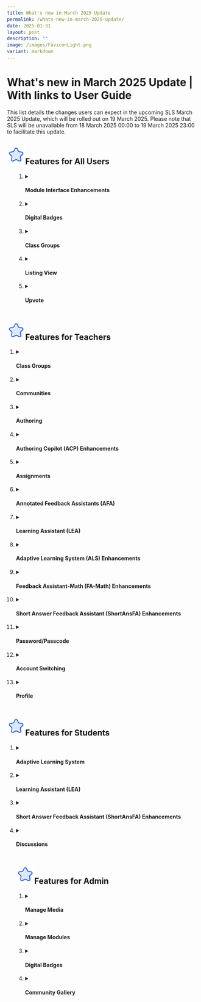 ```yaml
---
title: What's new in March 2025 Update
permalink: /whats-new-in-march-2025-update/
date: 2025-01-31
layout: post
description: ""
image: /images/FaviconLight.png
variant: markdown
---
```

<h1>What's new in March 2025 Update | With links to User Guide</h1>
<p>This list details the changes users can expect in the upcoming SLS March 2025 Update, which will be rolled out on 19 March 2025. Please note that SLS will be unavailable from 18 March 2025 00:00 to 19 March 2025 23:00 to facilitate this update.</p>
<h2><img src="/images/Icons/Star.svg" style="width:3rem; display: inline;">Features for All Users</h2>
<ul>
<ol>
<li><details><summary><h4>Module Interface Enhancements</h4></summary>
<ol>
<li>Teachers and students can choose between "Standard” and “Wide” modes for modules under “Appearance Settings”. </li>
<li>The left menu can be pinned for easy reference to the module plan.</li>
<li>The navigation bar at the bottom of the module is enhanced for easier navigation across pages, activities and sections.</li>
<li> A “Top” button is also added for quick navigation to the top of each page.</li>
</ol></details></li>

<li><details><summary><h4>Digital Badges</h4></summary>
<ol>
<li>Digital badges can be earned by students and teachers (as students) upon meeting set conditions when attempting MOE Library modules.</li>
<li>These digital badges will be displayed on their Profile subpages, which can be viewed by clicking on their avatars.</li>
</ol>
</details></li>
<li><details><summary><h4>Class Groups</h4></summary>
<ol>
<li>Teachers and students can click on the class group icon in the top left corner of their assignment to navigate back to their class group.</li>
<li>Teachers and students can view each class group forum topic and poll as a unique page with a unique URL.</li>
<li>Teachers and students can search for their class groups in the Class Groups listing page using the search bar.</li>
<li>The user interface for class groups has been enhanced. When viewing members in class groups, teachers and students can see the listing of all members, including their avatars.</li>
</ol>
</details></li>
	<li><details><summary><h4>Listing View</h4></summary><ol><li> Resource and assignment listings will default to the list view. The system will retain teachers' and students' preferred view based on their last access on the same device.</li>
</ol></details></li>
<li><details><summary><h4>Upvote</h4></summary>
<ol>
<li><a target="_blank" href="/teacher-user-guide/collaborate/post-and-comment-in-the-forum/">Teachers</a> and <a target="_blank" href="/student-user-guide/collaborate/view-and-respond-in-the-forum/">students</a> can vote for posts in discussions and class group forums. This feature can be enabled or disabled by teachers.</li>
<li>Teachers and students can <a target="_blank" href="/teacher-user-guide/discover/leave-reviews/">vote</a> for modules in the MOE Library (for both teachers and students) and the Community Gallery (for teachers only). They can also <a target="_blank" href="/teacher-user-guide/discover/search-for-resources/">sort</a> their search results by “Most Voted ".</li>

</ol>
<li><details><summary><h4>Discussions and Forums</h4></summary>
<ol>
<li><a target="_blank" href="/teacher-user-guide/collaborate/post-and-comment-in-the-forum/">Teachers</a> and <a target="_blank" href="/student-user-guide/collaborate/view-and-respond-in-the-forum/">students</a> can view the latest comments for each post in discussions and class group forums without needing to open the post. They can also sort posts by “Latest” and “Most Voted”.</li>

<li>Avatars of teachers and students are&nbsp;shown next to their names in posts and comments.</li>

</ol></details></li>

<li><details><summary><h4>Google Enhancements</h4></summary>
<ol>
<li>When viewing Google documents, a tooltip has been added to indicate which Google Drive account the file is shared with.</li>
</ol>
</details></li>
	
<li><details><summary><h4>Module Credits</h4></summary>
<ol>
<li>Teachers and students can see who created the module in MOE Library (for both teachers and students) or Community Gallery (for teachers only) and to whom it is credited under the <a target="_blank" href="/teacher-user-guide/discover/view-module-details/">Module Details</a> subpage. Clicking on the names of the authors and contributors will open their Profile subpages.</li>
</ol>
</details></li>
</details></li></ol>
	</ul>

<h2><img src="/images/Icons/Star.svg" style="width:3rem; display: inline;">Features for Teachers</h2>
<ol>
<li><details><summary><h4>Class Groups</h4></summary>
<ol>
<li>Teachers can update their class group settings to enable direct join requests via <a target="_blank" href="/teacher-user-guide/organise/create-class-groups-and-communities/">a class group URL</a>. They will have the ability to review and <a target="_blank" href="/teacher-user-guide/organise/add-teachers-as-students-to-a-class-group/">approve or reject</a> these requests. Notifications will be sent to both teachers and students once a request has been approved.</li>
<li> Owners and co-teachers of class groups can <a target="_blank" href="/teacher-user-guide/organise/view-and-restore-past-class-groups/">restore past class groups</a> as active class groups.</li>
<li>Teachers can now set class group expiry year to <a target="_blank" href="/teacher-user-guide/organise/create-class-groups-and-communities/">"No Expiry”</a>.</li>
<li>Teachers will no longer be added as liaison teachers when their Teacher-as-Student accounts are added to class groups.</li>
<li><a target="_blank" href="/teacher-user-guide/organise/manage-class-group-resources/">Teachers</a> can see the name of the teacher who is editing the class group resource when they try to resume or edit the resource.</li>
</ol>
</details></li>
<li><details><summary><h4>Communities</h4></summary>
<ol>
<li>Teachers can <a target="_blank" href="/teacher-user-guide/organise/create-class-groups-and-communities/"> create communities</a> to collaborate and share resources with other teachers.</li>
<li>Teachers can <a target="_blank" href="/teacher-user-guide/organise/create-class-groups-and-communities/">search for and request to join communities</a> in “Browse Communities”.</li>
<li>Community owners can <a target="_blank" href="/teacher-user-guide/organise/create-class-groups-and-communities/">review and manage membership requests</a>, approving or rejecting them as needed. Teachers will receive notifications once their requests to join the community are approved.</li>
<li>Teachers can convert existing class groups into communities.</li>
</ol>
</details></li>
<li><details><summary><h4>Authoring</h4></summary>
<ol>
<li><strong>Prioritisation</strong>: Teachers can select topics/subtopics for ALS to prioritise in recommending to students in class groups, and alert students to these recommendations by sending notifications.</li>
<li><strong>Linked Activities</strong>: Teachers can <a target="_blank" href="/teacher-user-guide/discover/link-activities-in-als-content/">link activities</a>  to be recommended in a series in ALS.</li>
</ol>
</details></li>
<li><details><summary><h4>Authoring Copilot (ACP) Enhancements</h4></summary>
<ol>
<li>Teachers can <a target="_blank" href="/teacher-user-guide/author/use-authoring-copilot-to-create-new-activities-components/">upload more than one knowledge base</a> as reference for ACP when generating content, which can be used across different sections in a module.</li>
<li>Teachers can <a target="_blank" href="/teacher-user-guide/author/use-authoring-copilot-to-create-new-activities-components/">upload PDFs and images</a> as part of the section knowledge base.</li>
</ol>
</details></li>
<li><details><summary><h4>Assignments</h4></summary>
<ul>
<li><strong>Linked Assignments:</strong>
<ol>
<li>Teachers can assign modules as <a target="_blank" href="/teacher-user-guide/assign/create-assignments/">linked assignments</a> within and across multiple class groups. While editing the assigned module, all linked assignments will be paused, and  <a target="_blank" href="/teacher-user-guide/assign/edit-assignments/">changes made will be applied to all linked assignments</a>.</li>
</ol>
</li>
<li><strong>Editing:</strong>
<ol>
<li>Teachers can preview assignments and resources as students after they have been assigned.</li>
<li>Teachers can <a target="_blank" href="/teacher-user-guide/author/add-free-response-questions/">edit</a> the suggested answer field and description in rubrics for Free-Response Questions even after students have attempted them. This also applies to self-study resources.</li>
<li>Teachers can also <a target="_blank" href="/teacher-user-guide/assess/edit-quizzes/">edit</a> certain fields, such as the Quiz Title and Description, after the module has been assigned and students have started attempting the questions in the Quiz. </li>
</ol>
</li>
<li><strong>Google Enhancement:</strong>
<ol>
<li>Teachers can access their students’ Google Response files, including those saved as drafts.</li>
<li>There is improved handling of Google Response questions for team activities.</li>
</ol>
</li>
<li><strong>Print-to-Scan Enhancements</strong>
<ol>
<li>There will be placeholders in the question paper when the question body is empty.</li>
<li>The size of response boxes for Free-Response Questions will vary based on the response size settings.</li>
<li>Students’ handwritten mathematical working can be evaluated using FA-Math after their response sheets are submitted using <a target="_blank" href="/teacher-user-guide/assess/print-to-scan/">Print-To-Scan</a>.</li>
</ol>
</li>
<li><strong>Aggregated Student Response Enhancements</strong>
<ol>
<li>All responses for Free-Response Questions on the Student Responses page will be expanded by default. Action buttons in the Student Responses table will be displayed without requiring students to be selected first.</li>
</ol>
</li>
<li><strong>Heatmap Enhancements</strong>
<ol>
<li>A <a target="_blank" href="/teacher-user-guide/assess/monitor-students-responses-in-an-assignment/">Refresh</a> button is added to the Heatmap for easy retrieval of the most updated Heatmap status.</li>
<li><a target="_blank" href="/teacher-user-guide/assess/monitor-students-responses-in-an-assignment/">Visual indicators</a> atop each question offer a quick overview of student performance; clicking an indicator takes teachers directly to the Student Responses page.</li>
<li>Heatmap indicators now clearly show student participation in ITTs, polls and discussions.</li>
<li>Teachers can filter for sections and activities more easily. </li>
<li>There is improved navigation between Heatmaps and assignments. Teachers can navigate to the activity level of the question/component in the Monitor Assignment page when they click on the "Monitor" icon in interaction boards and Student Responses page.</li>
<li>Teachers will be directed back to the previous page when they click on the back button when they are in interaction boards or Student Responses page. </li>
</ol>
</li>
</ul>
</details></li>
<li><details><summary><h4>Annotated Feedback Assistants (AFA)</h4></summary>
<ol>
<li>Teachers can use <a target="_blank" href="/teacher-user-guide/assess/add-annotated-feedback-assistant/">Annotated Feedback Assistant</a> for Free-Response Questions to provide in-line feedback in the form of annotation cards on student responses.</li>
<li>Teachers can select up to 2 feedback references (suggested answer, rubrics or error tags) for Annotated Feedback Assistant to reference when evaluating students’ responses.</li>
</ol>
</details></li>
<li><details><summary><h4>Learning Assistant (LEA)</h4></summary>
<ol>
<li>Teachers can set up a <a target="_blank" href="/teacher-user-guide/author/activate-learning-assistant-in-interactive-component/">Learning Assistant in a Discussion component</a> to allow students to interact with.</li>
<li>Teachers can select predetermined roles (e.g., Discussion Facilitator, Idea Generator) or customise their own instructions, set interaction limits and add knowledge base(s) for Learning Assistant to anchor its response to.</li>
<li>Teachers can <a target="_blank" href="/teacher-user-guide/author/activate-learning-assistant-in-interactive-component/">view students’ chat history</a> with Learning Assistant.</li>
</ol>
</details></li>
<li><details><summary><h4>Adaptive Learning System (ALS) Enhancements</h4></summary>
<ol>
<li>Teachers can <a target="_blank" href="/teacher-user-guide/author/add-section-adaptive/"> create Section (Adaptive)</a> in a module where they can select the desired learning loop, topic, and assign ALS content directly to students.</li>
<li>Teachers can <a target="_blank" href="/teacher-user-guide/author/add-section-adaptive/">track students’ completion</a> of Section (Adaptive) under the Monitoring Assignment page. They can also view students’ attempts of the Adaptive Learning session in Section (Adaptive).</li>
<li>Teachers can select specific concepts for students to learn or practise in Test Myself in Section (Adaptive).</li>
<li>Teachers can select a new “minimum required to assess your mastery” option when setting the number of questions for Test Myself in Section (Adaptive).</li>
</ol>
</details></li>
<li><details><summary><h4>Feedback Assistant-Math (FA-Math) Enhancements</h4></summary>
<ol>
<li>Teachers can create <a target="_blank" href="/teacher-user-guide/assess/add-mathematics-feedback-assistant/">Multi-Part FA-Math</a> questions where question sub-parts are linked.</li>
<li>Teachers can use FA-Math to <a target="_blank" href="/teacher-user-guide/assess/add-mathematics-feedback-assistant/">create digital manipulatives</a>, including models, inside text/media components and question stems of Multi-Part Questions.</li>
<li>Teachers can use FA-Math in conjunction with <a target="_blank" href="/teacher-user-guide/assess/print-to-scan/">Print-To-Scan</a> to evaluate students’ handwritten mathematical working.</li>
</ol>
</details></li>	
<li><details><summary><h4>Short Answer Feedback Assistant (ShortAnsFA) Enhancements</h4></summary>
<ol>
<li>Teachers can <a target="_blank" href="/teacher-user-guide/assess/add-short-answer-feedback-assistant/">include PDFs/images in the question body and suggested answer</a> for evaluation using Short Answer Feedback Assistant.</li>
</ol>
</details></li>
<li><details><summary><h4>Password/Passcode</h4></summary>
<ol>
<li>Teachers can <a target="_blank" href="/teacher-user-guide/administer/reset-student-passwords-for-classes/">reset password</a> and <a target="_blank" href="/teacher-user-guide/administer/generate-passcode-for-students/">generate temporary passcode</a> for students from the same page.</li>
<li>Teachers can <a target="_blank" href="/teacher-user-guide/administer/generate-passcode-for-students/">generate temporary passcodes</a> for selected students only.</li>
<li>The validity of passcodes has been extended from 2 to 10 hours. Using passcodes to log in will allow students to bypass the password reset page, which appears if their passwords have expired. </li>
</ol>
</details></li>
<li><details><summary><h4>Account Switching</h4></summary>
<ol>
<li>Teachers will be <a target="_blank" href="/teacher-user-guide/customise/switch-to-student-account/">prompted to switch</a> to their Teacher-as-Student accounts when they access Student Attempt URLs.</li>
</ol>
</details></li>
	<li><details><summary><h4>Profile</h4></summary>
<ol>
<li>Teachers’ Profile subpage will display their SLS contributions, including modules submitted to the Community Gallery, upvotes received, communities joined, and the number of reviews and votes they have given in the MOE Library and Community Gallery.</li>
</ol>
</details></li>
</ol>

<h2><img src="/images/Icons/Star.svg" style="width:3rem; display: inline;">Features for Students</h2>
<ol>
<li><details><summary><h4>Adaptive Learning System</h4></summary>
<ol>
<li>Students can see their mastery level after completing a quiz during an Adaptive Learning session.</li>
<li> Students can select specific concepts to learn or practise for Test Myself in Adaptive Learning.</li>
<li>Students can select a new “minimum required to assess your mastery” option when setting the number of questions for Test Myself in Adaptive Learning.</li>
</ol>
</details></li>
<li><details><summary><h4>Learning Assistant (LEA)</h4></summary>
<ol>
<li>Students can interact with Learning Assistant in a Discussion component.</li>
</ol>
</details></li>
<li><details><summary><h4>Short Answer Feedback Assistant (ShortAnsFA) Enhancements</h4></summary>
<ol>
<li>Students can upload PDFs/images as part of their response for assessment by Short Answer Feedback Assistant.</li>
</ol>
</details></li>
<li><details><summary><h4>Discussions</h4></summary>
<ol>
<li>Students will see a “My Post” page for each discussion component which shows their own posts for the discussion.</li>
</ol>
</details></li>

<h2><img src="/images/Icons/Star.svg" style="width:3rem; display: inline;">Features for Admin</h2>
<ol>
<li><details><summary><h4>Manage Media</h4></summary>
<ol>
<li>Content Officers (COs) and Content Approvers (CAs) can upload Media Objects (MOs) directly to “Manage Media”. They can then fill in the necessary IP details on the MO’s subpage before submitting to CAs for approval. Mandatory fields would be pre-filled for MOE-owned MOs.</li>
<li> COs can submit MOs for approval and/or delete them directly from the “Manage Media” listing.</li>
<li>CAs can approve and/or delete MOs directly from the “Manage Media” listing.</li>
<li>COs and CAs can search for MOs under “Manage Media” using the MO’s Universally Unique Identifier (UUID).</li>
	<li>COs and/or CAs will receive notifications of changes to the statuses of their MOs.</li>
	<li>All members of the owner group will be notified 180 days and 1 day before their MOs expire. Once expired, MOs will be automatically unpublished.</li>
</ol>
</details></li>
<li><details><summary><h4>Manage Modules</h4></summary>
<ol>
<li>Content Officers (COs) and Content Approvers (CAs) can create and edit MOE Library modules directly in “Manage Modules”.</li>
<li>New Media Objects (MOs) added or uploaded to draft MOE Library modules, including Text-to-Speech or Speech Evaluation files, are automatically added to "Manage Media."</li>
<li>COs can submit unapproved MOs and their associated draft MOE Library modules to CAs for approval. CAs can then approve or reject the unapproved MOs along with the draft modules.</li>
<li>MOE Library modules are now attributed to their owner groups instead of just “MOE”.</li>
<li>CAs can only download marks and responses for MOE Library modules from their owner groups.</li>
</ol>
</details></li>
<li><details><summary><h4>Digital Badges</h4></summary>
<ol>
<li>Content Officers (COs) and Content Approvers (CAs) can add a new form of collectibles under gamification known as “Digital Badges” to MOE Library modules.</li>
<li>COs and CAs can also create standalone digital badges and manually award them to Teacher-as-Student and Student accounts by accessing “Manage Digital Badges”. Recipients of the digital badges will be notified accordingly.</li>
</ol>
</details></li>
<li><details><summary><h4>Community Gallery</h4></summary>
<ol>
<li>The “Replace” function for Community Gallery Admin has been removed.</li>
</ol>
</details></li></ol></ol>